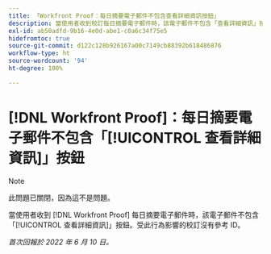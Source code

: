 ```yaml
---
title: 「Workfront Proof：每日摘要電子郵件不包含查看詳細資訊按鈕」
description: 當使用者收到校訂每日摘要電子郵件時，該電子郵件不包含「查看詳細資訊」按鈕。受此行為影響的校訂沒有參考 ID。
exl-id: ab50adfd-9b16-4e0d-abe1-c0a6c34f75e5
hidefromtoc: true
source-git-commit: d122c128b926167a00c7149cb88392b618486876
workflow-type: ht
source-wordcount: '94'
ht-degree: 100%

---
```


# [!DNL Workfront Proof]：每日摘要電子郵件不包含「[!UICONTROL 查看詳細資訊]」按鈕

>[!NOTE]
>
>此問題已關閉，因為這不是問題。

當使用者收到 [!DNL Workfront Proof] 每日摘要電子郵件時，該電子郵件不包含「[!UICONTROL 查看詳細資訊]」按鈕。受此行為影響的校訂沒有參考 ID。

_首次回報於 2022 年 6 月 10 日。_
